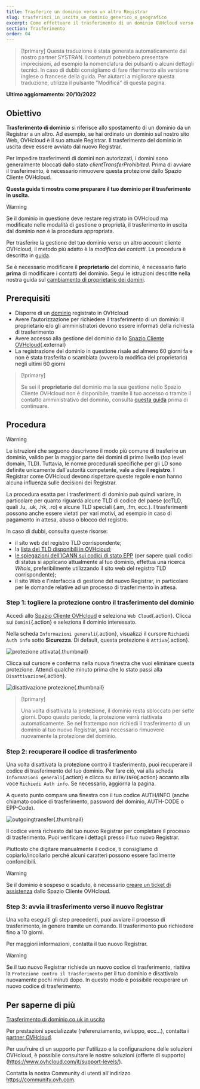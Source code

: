```yaml
---
title: Trasferire un dominio verso un altro Registrar
slug: trasferisci_in_uscita_un_dominio_generico_o_geografico
excerpt: Come effettuare il trasferimento di un dominio OVHcloud verso un altro provider
section: Trasferimento
order: 04
---
```


> [!primary]
> Questa traduzione è stata generata automaticamente dal nostro partner SYSTRAN. I contenuti potrebbero presentare imprecisioni, ad esempio la nomenclatura dei pulsanti o alcuni dettagli tecnici. In caso di dubbi consigliamo di fare riferimento alla versione inglese o francese della guida. Per aiutarci a migliorare questa traduzione, utilizza il pulsante "Modifica" di questa pagina.
>

**Ultimo aggiornamento: 20/10/2022**

## Obiettivo

**Trasferimento di dominio** si riferisce allo spostamento di un dominio da un Registrar a un altro. Ad esempio, se hai ordinato un dominio sul nostro sito Web, OVHcloud è il suo attuale Registrar. Il trasferimento del dominio in uscita deve essere avviato dal nuovo Registrar.

Per impedire trasferimenti di domini non autorizzati, i domini sono generalmente bloccati dallo stato *clientTransferProhibited*. Prima di avviare il trasferimento, è necessario rimuovere questa protezione dallo Spazio Cliente OVHcloud.

**Questa guida ti mostra come preparare il tuo dominio per il trasferimento in uscita.**

> [!warning]
>
> Se il dominio in questione deve restare registrato in OVHcloud ma modificato nelle modalità di gestione o proprietà, il trasferimento in uscita dal dominio non è la procedura appropriata.
>
> Per trasferire la gestione del tuo dominio verso un altro account cliente OVHcloud, il metodo più adatto è la *modifica dei contatti*. La procedura è descritta in [guida](https://docs.ovh.com/it/customer/gestisci_i_tuoi_contatti/).
>
> Se è necessario modificare il **proprietario** del dominio, è necessario farlo **prima** di modificare i contatti del dominio. Segui le istruzioni descritte nella nostra guida sul [cambiamento di proprietario dei domini](https://docs.ovh.com/it/domains/cambiare_proprietario_dominio/).
>

## Prerequisiti

- Disporre di un [dominio](https://www.ovhcloud.com/it/domains/) registrato in OVHcloud
- Avere l’autorizzazione per richiedere il trasferimento di un dominio: il proprietario e/o gli amministratori devono essere informati della richiesta di trasferimento
- Avere accesso alla gestione del dominio dallo [Spazio Cliente OVHcloud](https://www.ovh.com/auth/?action=gotomanager&from=https://www.ovh.it/&ovhSubsidiary=it){.external}
- La registrazione del dominio in questione risale ad almeno 60 giorni fa e non è stata trasferita o scambiata (ovvero la modifica del proprietario) negli ultimi 60 giorni

> [!primary]
>
> Se sei il **proprietario** del dominio ma la sua gestione nello Spazio Cliente OVHcloud non è disponibile, tramite il tuo accesso o tramite il contatto amministrativo del dominio, consulta [questa guida](../../customer/gestisci_i_tuoi_contatti/#caso-specifico-di-un-proprietario-di-dominio) prima di continuare.
>

## Procedura

> [!warning]
>
> Le istruzioni che seguono descrivono il modo più comune di trasferire un dominio, valido per la maggior parte dei domini di primo livello (top level domain, TLD). Tuttavia, le norme procedurali specifiche per gli LD sono definite unicamente dall'autorità competente, vale a dire il **registro**. I Registrar come OVHcloud devono rispettare queste regole e non hanno alcuna influenza sulle decisioni dei Registrar.
>
> La procedura esatta per i trasferimenti di dominio può quindi variare, in particolare per quanto riguarda alcune TLD di codice del paese (ccTLD, quali .lu, .uk, .hk, .ro) e alcune TLD speciali (.am, .fm, ecc.). I trasferimenti possono anche essere vietati per vari motivi, ad esempio in caso di pagamento in attesa, abuso o blocco del registro.
>
> In caso di dubbi, consulta queste risorse:
>
> - il sito web del registro TLD corrispondente;
> - la [lista dei TLD disponibili in OVHcloud](https://www.ovhcloud.com/it/domains/tld/);
> - [le spiegazioni dell'ICANN sui codici di stato EPP](https://www.icann.org/resources/pages/epp-status-codes-2014-06-16-en) (per sapere quali codici di status si applicano attualmente al tuo dominio, effettua una ricerca *Whois*, preferibilmente utilizzando il sito web del registro TLD corrispondente);
> - il sito Web e l'interfaccia di gestione del nuovo Registrar, in particolare per le domande relative ad un processo di trasferimento in attesa.
>

### Step 1: togliere la protezione contro il trasferimento del dominio

Accedi allo [Spazio Cliente OVHcloud](https://www.ovh.com/auth/?action=gotomanager&from=https://www.ovh.it/&ovhSubsidiary=it) e seleziona `Web Cloud`{.action}. Clicca sui `Domini`{.action} e seleziona il dominio interessato.

Nella scheda `Informazioni generali`{.action}, visualizzi il cursore `Richiedi Auth info` sotto **Sicurezza**. Di default, questa protezione è `Attiva`{.action}.

![protezione attivata](images/outgoing-transfer-step1.png){.thumbnail}

Clicca sul cursore e conferma nella nuova finestra che vuoi eliminare questa protezione. Attendi qualche minuto prima che lo stato passi alla `Disattivazione`{.action}.

![disattivazione protezione](images/outgoing-transfer-step2.png){.thumbnail}

> [!primary]
>
> Una volta disattivata la protezione, il dominio resta sbloccato per sette giorni. Dopo questo periodo, la protezione verrà riattivata automaticamente. Se nel frattempo non richiedi il trasferimento di un dominio al tuo nuovo Registrar, sarà necessario rimuovere nuovamente la protezione del dominio.
>

### Step 2: recuperare il codice di trasferimento

Una volta disattivata la protezione contro il trasferimento, puoi recuperare il codice di trasferimento del tuo dominio. Per fare ciò, vai alla scheda `Informazioni generali`{.action} e clicca su `AUTH/INFO`{.action} accanto alla voce `Richiedi Auth info`. Se necessario, aggiorna la pagina.

A questo punto compare una finestra con il tuo codice AUTH/INFO (anche chiamato codice di trasferimento, password del dominio, AUTH-CODE o EPP-Code).

![outgoingtransfer](images/outgoing-transfer-step3.png){.thumbnail}

Il codice verrà richiesto dal tuo nuovo Registrar per completare il processo di trasferimento. Puoi verificare i dettagli presso il tuo nuovo Registrar.

Piuttosto che digitare manualmente il codice, ti consigliamo di copiarlo/incollarlo perché alcuni caratteri possono essere facilmente confondibili.

> [!warning]
>
> Se il dominio è sospeso o scaduto, è necessario [creare un ticket di assistenza](https://www.ovh.com/manager/dedicated/#/support/tickets/new) dallo Spazio Cliente OVHcloud.

### Step 3: avvia il trasferimento verso il nuovo Registrar

Una volta eseguiti gli step precedenti, puoi avviare il processo di trasferimento, in genere tramite un comando. Il trasferimento può richiedere fino a 10 giorni. 

Per maggiori informazioni, contatta il tuo nuovo Registrar.

> [!warning]
>
> Se il tuo nuovo Registrar richiede un nuovo codice di trasferimento, riattiva la `Protezione contro il trasferimento` per il tuo dominio e disattivala nuovamente pochi minuti dopo. In questo modo è possibile recuperare un nuovo codice di trasferimento.
>

## Per saperne di più

[Trasferimento di dominio.co.uk in uscita](https://docs.ovh.com/it/domains/guida_al_trasferimento_in_uscita_di_un_dominio_couk/)

Per prestazioni specializzate (referenziamento, sviluppo, ecc...), contatta i [partner OVHcloud](https://partner.ovhcloud.com/it/).

Per usufruire di un supporto per l'utilizzo e la configurazione delle soluzioni OVHcloud, è possibile consultare le nostre soluzioni (offerte di supporto)(https://www.ovhcloud.com/it/support-levels/).

Contatta la nostra Community di utenti all'indirizzo <https://community.ovh.com>.
